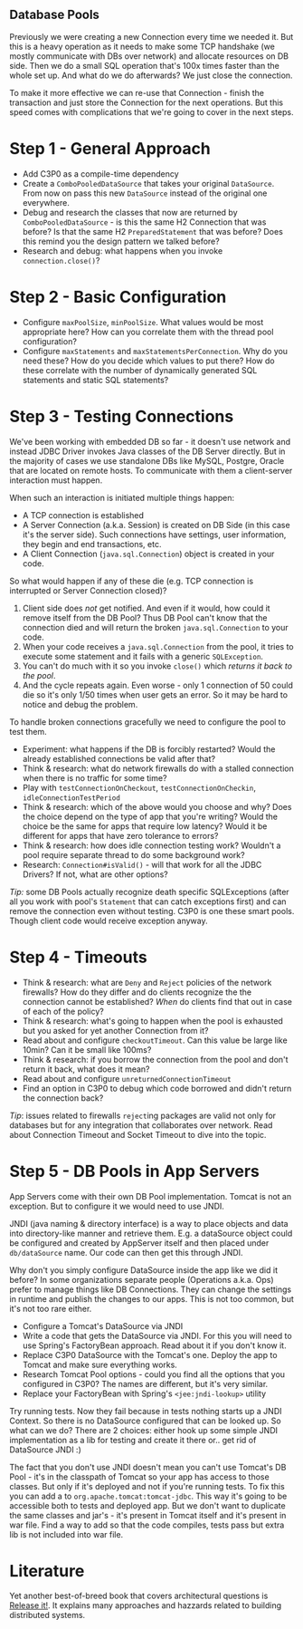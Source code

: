 Database Pools
--------------

Previously we were creating a new Connection every time we needed it. But this is a heavy operation as it needs to make
some TCP handshake (we mostly communicate with DBs over network) and allocate resources on DB side. Then we do a small
SQL operation that's 100x times faster than the whole set up. And what do we do afterwards? We just close the 
connection.

To make it more effective we can re-use that Connection - finish the transaction and just store the Connection for the
next operations. But this speed comes with complications that we're going to cover in the next steps.

# Step 1 - General Approach

- Add C3P0 as a compile-time dependency 
- Create a `ComboPooledDataSource` that takes your original `DataSource`. From now on pass this new `DataSource` 
instead of the original one everywhere. 
- Debug and research the classes that now are returned by `ComboPooledDataSource` - is this the same H2 Connection 
that was before? Is that the same H2 `PreparedStatement` that was before? Does this remind you the design pattern we
talked before?
- Research and debug: what happens when you invoke `connection.close()`? 

# Step 2 - Basic Configuration

- Configure `maxPoolSize`, `minPoolSize`. What values would be most appropriate here? How can you correlate them with 
the thread pool configuration?
- Configure `maxStatements` and `maxStatementsPerConnection`. Why do you need these? How do you decide which values
to put there? How do these correlate with the number of dynamically generated SQL statements and static SQL statements?
 
# Step 3 - Testing Connections

We've been working with embedded DB so far - it doesn't use network and instead JDBC Driver invokes Java classes
of the DB Server directly. But in the majority of cases we use standalone DBs like MySQL, Postgre, Oracle that are 
located on remote hosts. To communicate with them a client-server interaction must happen. 

When such an interaction is initiated multiple things happen:

- A TCP connection is established
- A Server Connection (a.k.a. Session) is created on DB Side (in this case it's the server side). Such 
connections have settings, user information, they begin and end transactions, etc. 
- A Client Connection (`java.sql.Connection`) object is created in your code.

So what would happen if any of these die (e.g. TCP connection is interrupted or Server Connection closed)?

1. Client side does _not_ get notified. And even if it would, how could it remove itself from the DB Pool? Thus DB Pool 
can't know that the connection died and will return the broken `java.sql.Connection` to your code.
2. When your code receives a `java.sql.Connection` from the pool, it tries to execute some statement and it fails
with a generic `SQLException`. 
3. You can't do much with it so you invoke `close()` which _returns it back to the pool_. 
4. And the cycle repeats again. Even worse - only 1 connection of 50 could die so it's only 1/50 times when user gets 
an error. So it may be hard to notice and debug the problem.

To handle broken connections gracefully we need to configure the pool to test them.
 
- Experiment: what happens if the DB is forcibly restarted? Would the already established connections be valid after 
that?
- Think & research: what do network firewalls do with a stalled connection when there is no traffic for some time?
- Play with `testConnectionOnCheckout`, `testConnectionOnCheckin`, `idleConnectionTestPeriod`
- Think & research: which of the above would you choose and why? Does the choice depend on the type of app that you're
writing? Would the choice be the same for apps that require low latency? Would it be different for apps that have 
zero tolerance to errors?
- Think & research: how does idle connection testing work? Wouldn't a pool require separate thread to do some 
background work?
- Research: `Connection#isValid()` - will that work for all the JDBC Drivers? If not, what are other options?

*Tip:* some DB Pools actually recognize death specific SQLExceptions (after all you work with pool's `Statement` that 
can catch exceptions first) and can remove the connection even without testing. C3P0 is one these smart pools. Though
client code would receive exception anyway.

# Step 4 - Timeouts

- Think & research: what are `Deny` and `Reject` policies of the network firewalls? How do they differ and do clients 
  recognize the the connection cannot be established? _When_ do clients find that out in case of each of the policy? 
- Think & research: what's going to happen when the pool is exhausted but you asked for yet another Connection from it?
- Read about and configure `checkoutTimeout`. Can this value be large like 10min? Can it be small like 100ms?
- Think & research: if you borrow the connection from the pool and don't return it back, what does it mean?
- Read about and configure `unreturnedConnectionTimeout`
- Find an option in C3P0 to debug which code borrowed and didn't return the connection back?

*Tip*: issues related to firewalls `reject`ing packages are valid not only for databases but for any integration that
collaborates over network. Read about Connection Timeout and Socket Timeout to dive into the topic. 

# Step 5 - DB Pools in App Servers

App Servers come with their own DB Pool implementation. Tomcat is not an exception. But to configure it
we would need to use JNDI. 

JNDI (java naming & directory interface) is a way to place objects and data into directory-like manner and retrieve 
them. E.g. a dataSource object could be configured and created by AppServer itself and then placed under 
`db/dataSource` name. Our code can then get this through JNDI.

Why don't you simply configure DataSource inside the app like we did it before? In some organizations separate
people (Operations a.k.a. Ops) prefer to manage things like DB Connections. They can change the settings in runtime 
and publish the changes to our apps. This is not too common, but it's not too rare either.

- Configure a Tomcat's DataSource via JNDI
- Write a code that gets the DataSource via JNDI. For this you will need to use Spring's FactoryBean approach. Read 
about it if you don't know it.
- Replace C3P0 DataSource with the Tomcat's one. Deploy the app to Tomcat and make sure everything works.
- Research Tomcat Pool options - could you find all the options that you configured in C3P0? The names are different, 
but it's very similar.
- Replace your FactoryBean with Spring's `<jee:jndi-lookup>` utility

Try running tests. Now they fail because in tests nothing starts up a JNDI Context. So there is no DataSource 
configured that can be looked up. So what can we do? There are 2 choices: either hook up some simple JNDI implementation
as a lib for testing and create it there or.. get rid of DataSource JNDI :) 

The fact that you don't use JNDI doesn't mean you can't use Tomcat's DB Pool - it's in the classpath of Tomcat so 
your app has access to those classes. But only if it's deployed and not if you're running tests. To fix this you can
add a to `org.apache.tomcat:tomcat-jdbc`. This way it's going to be accessible both to tests and deployed app. But
we don't want to duplicate the same classes and jar's - it's present in Tomcat itself and it's present in war file.
Find a way to add so that the code compiles, tests pass but extra lib is not included into war file.

# Literature

Yet another best-of-breed book that covers architectural questions is 
[Release it!](https://www.amazon.com/Release-Production-Ready-Software-Pragmatic-Programmers/dp/0978739213). It
explains many approaches and hazzards related to building distributed systems. 
